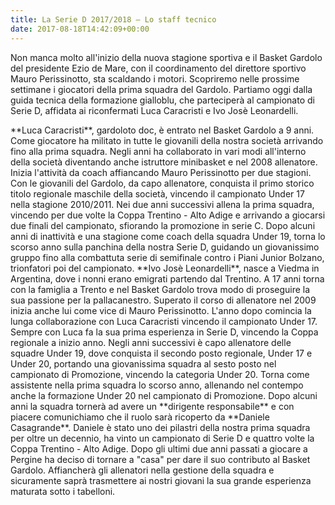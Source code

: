 ```yaml
---
title: La Serie D 2017/2018 – Lo staff tecnico
date: 2017-08-18T14:42:09+00:00
---
```

Non manca molto all'inizio della nuova stagione sportiva e il Basket Gardolo del presidente Ezio de Mare, con il coordinamento del direttore sportivo Mauro Perissinotto, sta scaldando i motori. Scopriremo nelle prossime settimane i giocatori della prima squadra del Gardolo. Partiamo oggi dalla guida tecnica della formazione gialloblu, che parteciperà al campionato di Serie D, affidata ai riconfermati Luca Caracristi e Ivo Josè Leonardelli.

\*\*Luca Caracristi\*\*, gardoloto doc, è entrato nel Basket Gardolo a 9 anni. Come giocatore ha militato in tutte le giovanili della nostra società arrivando fino alla prima squadra. Negli anni ha collaborato in vari modi all'interno della società diventando anche istruttore minibasket e nel 2008 allenatore. Inizia l'attività da coach affiancando Mauro Perissinotto per due stagioni. Con le giovanili del Gardolo, da capo allenatore, conquista il primo storico titolo regionale maschile della società, vincendo il campionato Under 17 nella stagione 2010/2011. Nei due anni successivi allena la prima squadra, vincendo per due volte la Coppa Trentino - Alto Adige e arrivando a giocarsi due finali del campionato, sfiorando la promozione in serie C. Dopo alcuni anni di inattività e una stagione come coach della squadra Under 19, torna lo scorso anno sulla panchina della nostra Serie D, guidando un giovanissimo gruppo fino alla combattuta serie di semifinale contro i Piani Junior Bolzano, trionfatori poi del campionato. \*\*Ivo Josè Leonardelli\*\*, nasce a Viedma in Argentina, dove i nonni erano emigrati partendo dal Trentino. A 17 anni torna con la famiglia a Trento e nel Basket Gardolo trova modo di proseguire la sua passione per la pallacanestro. Superato il corso di allenatore nel 2009 inizia anche lui come vice di Mauro Perissinotto. L'anno dopo comincia la lunga collaborazione con Luca Caracristi vincendo il campionato Under 17. Sempre con Luca fa la sua prima esperienza in Serie D, vincendo la Coppa regionale a inizio anno. Negli anni successivi è capo allenatore delle squadre Under 19, dove conquista il secondo posto regionale, Under 17 e Under 20, portando una giovanissima squadra al sesto posto nel campionato di Promozione, vincendo la categoria Under 20. Torna come assistente nella prima squadra lo scorso anno, allenando nel contempo anche la formazione Under 20 nel campionato di Promozione. Dopo alcuni anni la squadra tornerà ad avere un \*\*dirigente responsabile\*\* e con piacere comunichiamo che il ruolo sarà ricoperto da \*\*Daniele Casagrande\*\*. Daniele è stato uno dei pilastri della nostra prima squadra per oltre un decennio, ha vinto un campionato di Serie D e quattro volte la Coppa Trentino - Alto Adige. Dopo gli ultimi due anni passati a giocare a Pergine ha deciso di tornare a "casa" per dare il suo contributo al Basket Gardolo. Affiancherà gli allenatori nella gestione della squadra e sicuramente saprà trasmettere ai nostri giovani la sua grande esperienza maturata sotto i tabelloni.